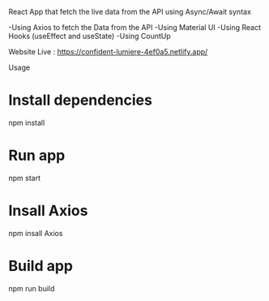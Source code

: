 React App that fetch the live data from the API using Async/Await syntax

-Using Axios to fetch the Data from the API
  -Using Material UI
  -Using React Hooks (useEffect and useState)
  -Using CountUp

Website Live : https://confident-lumiere-4ef0a5.netlify.app/


Usage
# Install dependencies
npm install
# Run app
npm start
# Insall Axios
npm insall Axios
# Build app
npm run build
